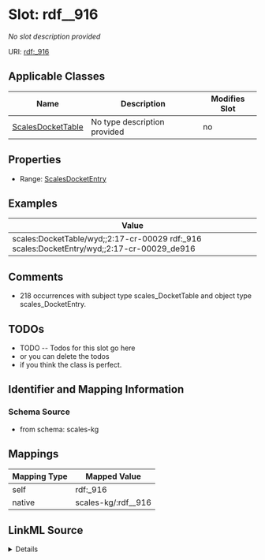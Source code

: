 

# Slot: rdf__916


_No slot description provided_





URI: [rdf:_916](http://www.w3.org/1999/02/22-rdf-syntax-ns#_916)



<!-- no inheritance hierarchy -->





## Applicable Classes

| Name | Description | Modifies Slot |
| --- | --- | --- |
| [ScalesDocketTable](../classes/ScalesDocketTable.md) | No type description provided |  no  |







## Properties

* Range: [ScalesDocketEntry](../classes/ScalesDocketEntry.md)






## Examples

| Value |
| --- |
| scales:DocketTable/wyd;;2:17-cr-00029 rdf:_916 scales:DocketEntry/wyd;;2:17-cr-00029_de916 |

## Comments

* 218 occurrences with subject type scales_DocketTable and object type scales_DocketEntry.

## TODOs

* TODO -- Todos for this slot go here
* or you can delete the todos
* if you think the class is perfect.

## Identifier and Mapping Information







### Schema Source


* from schema: scales-kg




## Mappings

| Mapping Type | Mapped Value |
| ---  | ---  |
| self | rdf:_916 |
| native | scales-kg/:rdf__916 |




## LinkML Source

<details>
```yaml
name: rdf__916
description: No slot description provided
todos:
- TODO -- Todos for this slot go here
- or you can delete the todos
- if you think the class is perfect.
comments:
- 218 occurrences with subject type scales_DocketTable and object type scales_DocketEntry.
examples:
- value: scales:DocketTable/wyd;;2:17-cr-00029 rdf:_916 scales:DocketEntry/wyd;;2:17-cr-00029_de916
from_schema: scales-kg
rank: 1000
slot_uri: rdf:_916
alias: rdf__916
domain_of:
- scales_DocketTable
range: scales_DocketEntry

```
</details>